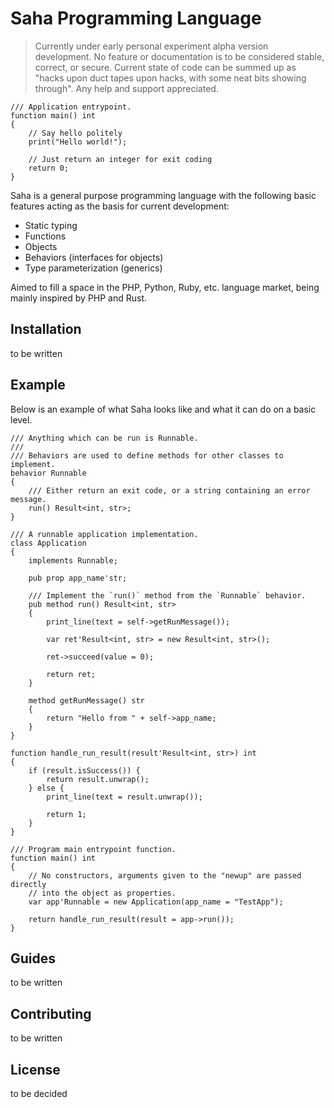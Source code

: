 # Saha Programming Language

>   Currently under early personal experiment alpha version development. No
>   feature or documentation is to be considered stable, correct, or secure.
>   Current state of code can be summed up as "hacks upon duct tapes upon hacks,
>   with some neat bits showing through". Any help and support appreciated.

    /// Application entrypoint.
    function main() int
    {
        // Say hello politely
        print("Hello world!");

        // Just return an integer for exit coding
        return 0;
    }

Saha is a general purpose programming language with the following basic features
acting as the basis for current development:

-   Static typing
-   Functions
-   Objects
-   Behaviors (interfaces for objects)
-   Type parameterization (generics)

Aimed to fill a space in the PHP, Python, Ruby, etc. language market, being
mainly inspired by PHP and Rust.

## Installation

to be written

## Example

Below is an example of what Saha looks like and what it can do on a basic level.

    /// Anything which can be run is Runnable.
    ///
    /// Behaviors are used to define methods for other classes to implement.
    behavior Runnable
    {
        /// Either return an exit code, or a string containing an error message.
        run() Result<int, str>;
    }

    /// A runnable application implementation.
    class Application
    {
        implements Runnable;

        pub prop app_name'str;

        /// Implement the `run()` method from the `Runnable` behavior.
        pub method run() Result<int, str>
        {
            print_line(text = self->getRunMessage());

            var ret'Result<int, str> = new Result<int, str>();

            ret->succeed(value = 0);

            return ret;
        }

        method getRunMessage() str
        {
            return "Hello from " + self->app_name;
        }
    }

    function handle_run_result(result'Result<int, str>) int
    {
        if (result.isSuccess()) {
            return result.unwrap();
        } else {
            print_line(text = result.unwrap());

            return 1;
        }
    }

    /// Program main entrypoint function.
    function main() int
    {
        // No constructors, arguments given to the "newup" are passed directly
        // into the object as properties.
        var app'Runnable = new Application(app_name = "TestApp");

        return handle_run_result(result = app->run());
    }

## Guides

to be written

## Contributing

to be written

## License

to be decided
